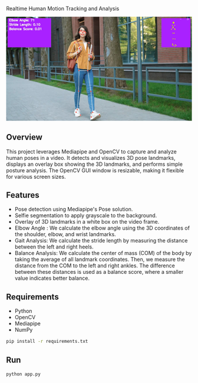 Realtime Human Motion Tracking and Analysis

![Demo](demo.png)

## Overview
This project leverages Mediapipe and OpenCV to capture and analyze human poses in a video. It detects and visualizes 3D pose landmarks, displays an overlay box showing the 3D landmarks, and performs simple posture analysis. The OpenCV GUI window is resizable, making it flexible for various screen sizes.

## Features
- Pose detection using Mediapipe's Pose solution.
- Selfie segmentation to apply grayscale to the background.
- Overlay of 3D landmarks in a white box on the video frame.
- Elbow Angle : We calculate the elbow angle using the 3D coordinates of the shoulder, elbow, and wrist landmarks.
- Gait Analysis: We calculate the stride length by measuring the distance between the left and right heels.
- Balance Analysis: We calculate the center of mass (COM) of the body by taking the average of all landmark coordinates. Then, we measure the distance from the COM to the left and right ankles. The difference between these distances is used as a balance score, where a smaller value indicates better balance.


## Requirements
- Python
- OpenCV
- Mediapipe
- NumPy

```sh
pip install -r requirements.txt
```

## Run
```sh
python app.py
```
